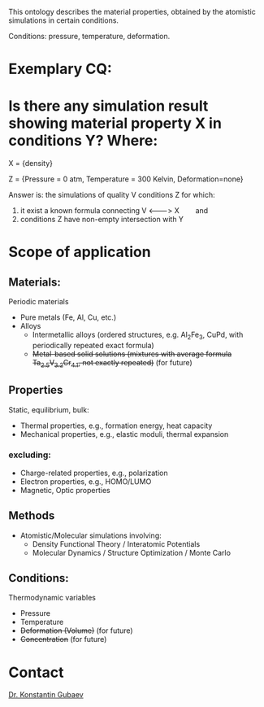 This ontology describes the material properties, obtained by the atomistic simulations in certain conditions.

Conditions: pressure, temperature, deformation.

# Exemplary CQ:
# Is there any simulation result showing material property X in conditions Y? Where:

X = {density}

Z = {Pressure = 0 atm, Temperature = 300 Kelvin, Deformation=none}  

Answer is: the simulations of quality V conditions Z for which:
1) it exist a known formula connecting V <---> X
  and
2) conditions Z have non-empty intersection with Y

# Scope of application

## Materials:
Periodic materials
  - Pure metals (Fe, Al, Cu, etc.)
  - Alloys
    - Intermetallic alloys (ordered structures, e.g. Al<sub>2</sub>Fe<sub>3</sub>, CuPd, with periodically repeated exact formula)
    - ~~Metal-based solid solutions (mixtures with average formula Ta<sub>2.5</sub>V<sub>3.2</sub>Cr<sub>4.1</sub>, not exactly repeated)~~ (for future)
   
## Properties
Static, equilibrium, bulk:
  - Thermal properties, e.g., formation energy, heat capacity
  - Mechanical properties, e.g., elastic moduli, thermal expansion
### excluding:
  - Charge-related properties, e.g., polarization
  - Electron properties, e.g., HOMO/LUMO
  - Magnetic, Optic properties

## Methods
  - Atomistic/Molecular simulations involving:
    - Density Functional Theory / Interatomic Potentials
    - Molecular Dynamics / Structure Optimization / Monte Carlo

## Conditions:
Thermodynamic variables
  - Pressure
  - Temperature
  - ~~Deformation (Volume)~~ (for future)
  - ~~Concentration~~ (for future)

# Contact
[Dr. Konstantin Gubaev](https://www.fiz-karlsruhe.de/en/forschung/lebenslauf-und-publikationen-dr-kostiantyn-hubaiev)
